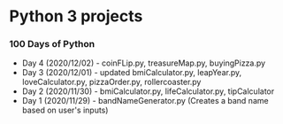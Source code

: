 # Python 3 projects

### 100 Days of Python
- Day 4 (2020/12/02) - coinFLip.py, treasureMap.py, buyingPizza.py
- Day 3 (2020/12/01) - updated bmiCalculator.py, leapYear.py, loveCalculator.py, pizzaOrder.py, rollercoaster.py
- Day 2 (2020/11/30) - bmiCalculator.py, lifeCalculator.py, tipCalculator
- Day 1 (2020/11/29) - bandNameGenerator.py (Creates a band name based on user's inputs)
